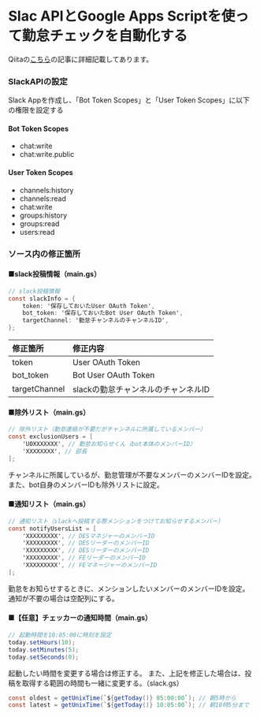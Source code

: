 # Slac APIとGoogle Apps Scriptを使って勤怠チェックを自動化する

Qiitaの[こちら](https://qiita.com/tmryr/items/45dafc71d951553523fb)の記事に詳細記載してあります。


### SlackAPIの設定
Slack Appを作成し、「Bot Token Scopes」と「User Token Scopes」に以下の権限を設定する

#### Bot Token Scopes
- chat:write
- chat:write.public


#### User Token Scopes
* channels:history
* channels:read
* chat:write
* groups:history
* groups:read
* users:read

### ソース内の修正箇所
#### ■slack投稿情報（main.gs）
```javaScript:main.gs
// slack投稿情報
const slackInfo = {
	token: '保存しておいたUser OAuth Token',
	bot_token: '保存しておいたBot User OAuth Token',
	targetChannel: '勤怠チャンネルのチャンネルID',
};
```
| 修正箇所 | 修正内容 |
|:-|:-|
|token |User OAuth Token|
|bot_token|Bot User OAuth Token|
|targetChannel|slackの勤怠チャンネルのチャンネルID|



#### ■除外リスト（main.gs）
```javaScript:main.gs
// 除外リスト（勤怠連絡が不要だがチャンネルに所属しているメンバー）
const exclusionUsers = [
	'U0XXXXXXX', // 勤怠お知らせくん（bot本体のメンバーID）
	'XXXXXXXX', // 部長
];
```
チャンネルに所属しているが、勤怠管理が不要なメンバーのメンバーIDを設定。
また、bot自身のメンバーIDも除外リストに設定。

#### ■通知リスト（main.gs）
```javaScript:main.gs
// 通知リスト（slackへ投稿する際メンションをつけてお知らせするメンバー）
const notifyUsersList = [
	'XXXXXXXXX', // DESマネジャーのメンバーID
	'XXXXXXXXX', // DESリーダーのメンバーID
	'XXXXXXXXX', // DESリーダーのメンバーID
	'XXXXXXXXX', // FEリーダーのメンバーID
	'XXXXXXXXX', // FEマネージャーのメンバーID
];
```
勤怠をお知らせするときに、メンションしたいメンバーのメンバーIDを設定。
通知が不要の場合は空配列にする。


#### ■【任意】チェッカーの通知時間（main.gs）

```javaScript:main.gs
// 起動時間を10:05:00に時刻を設定
today.setHours(10);
today.setMinutes(5);
today.setSeconds(0);
```
起動したい時間を変更する場合は修正する。
また、上記を修正した場合は、投稿を取得する範囲の時間も一緒に変更する。（slack.gs）

```javaScript:main.gs
const oldest = getUnixTime(`${getToday()} 05:00:00`); // 朝5時から
const latest = getUnixTime(`${getToday()} 10:05:00`); // 朝10時5分まで

```
